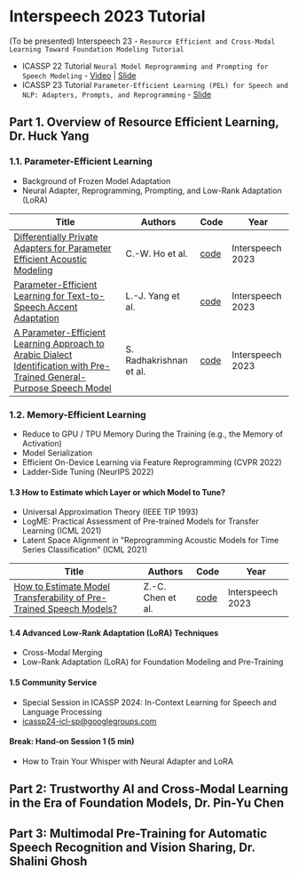 # Interspeech 2023 Tutorial

(To be presented) Interspeech 23 - `Resource Efficient and Cross-Modal Learning Toward Foundation Modeling Tutorial`

- ICASSP 22 Tutorial `Neural Model Reprogramming and Prompting for Speech Modeling` - [Video](https://www.youtube.com/watch?v=-iirkbYkyXI) | [Slide](https://docs.google.com/presentation/d/1sXcxYiTHY_URovr2irb6QvQj7xFIQd1tzObz4SpyEfo/edit) 
- ICASSP 23 Tutorial `Parameter-Efficient Learning (PEL) for Speech and NLP: Adapters, Prompts, and Reprogramming` - [Slide](https://docs.google.com/presentation/d/16ypY73W0xC0WQxkPUtjchxjhzY8XehTEgRSuMJD4QdM/edit?usp=sharing)

## Part 1. Overview of Resource Efficient Learning, Dr. Huck Yang

### 1.1. Parameter-Efficient Learning

- Background of Frozen Model Adaptation
- Neural Adapter, Reprogramming, Prompting, and Low-Rank Adaptation (LoRA) 

| Title | Authors | Code | Year |
| ----- | ------- | -------- | ---- |
|[Differentially Private Adapters for Parameter Efficient Acoustic Modeling](https://arxiv.org/abs/2305.11360)|C.-W. Ho et al.|[code](https://github.com/Chun-wei-Ho/)|Interspeech 2023|
|[Parameter-Efficient Learning for Text-to-Speech Accent Adaptation](https://arxiv.org/abs/2305.11320)|L.-J. Yang et al.|[code](https://tts-research.github.io/)|Interspeech 2023|
|[A Parameter-Efficient Learning Approach to Arabic Dialect Identification with Pre-Trained General-Purpose Speech Model](https://arxiv.org/pdf/2305.11244)|S. Radhakrishnan et al.|[code](https://github.com/Srijith-rkr/KAUST-Whisper-Adapter)|Interspeech 2023|

### 1.2. Memory-Efficient Learning

- Reduce to GPU / TPU Memory During the Training (e.g., the Memory of Activation)
- Model Serialization
- Efficient On-Device Learning via Feature Reprogramming (CVPR 2022)
- Ladder-Side Tuning (NeurIPS 2022)

#### 1.3 How to Estimate which Layer or which Model to Tune?

- Universal Approximation Theory (IEEE TIP 1993)
- LogME: Practical Assessment of Pre-trained Models for Transfer Learning (ICML 2021)
- Latent Space Alignment in "Reprogramming Acoustic Models for Time Series Classification" (ICML 2021)

| Title | Authors | Code | Year |
| ----- | ------- | -------- | ---- |
|[How to Estimate Model Transferability of Pre-Trained Speech Models?](https://arxiv.org/pdf/2306.01015.pdf)|Z.-C. Chen et al.|[code](https://github.com/virginiakm1988/LogME-CTC)|Interspeech 2023|

#### 1.4 Advanced Low-Rank Adaptation (LoRA) Techniques

- Cross-Modal Merging
- Low-Rank Adaptation (LoRA) for Foundation Modeling and Pre-Training

#### 1.5 Community Service

- Special Session in ICASSP 2024: In-Context Learning for Speech and Language Processing
- icassp24-icl-sp@googlegroups.com

#### Break: Hand-on Session 1 (5 min)

- How to Train Your Whisper with Neural Adapter and LoRA


## Part 2: Trustworthy AI and Cross-Modal Learning in the Era of Foundation Models, Dr. Pin-Yu Chen

## Part 3: Multimodal Pre-Training for Automatic Speech Recognition and Vision Sharing, Dr. Shalini Ghosh




